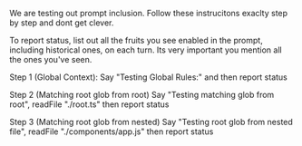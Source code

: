We are testing out prompt inclusion. Follow these instrucitons exaclty step by step and dont get clever.

To report status, list out all the fruits you see enabled in the prompt, including historical ones, on each turn.  Its very important you mention all the ones you've seen.

Step 1 (Global Context):
Say "Testing Global Rules:" and then report status

Step 2 (Matching root glob from root)
Say "Testing matching glob from root", readFile "./root.ts" then report status

Step 3 (Matching root glob from nested)
Say "Testing root glob from nested file", readFile "./components/app.js" then report status